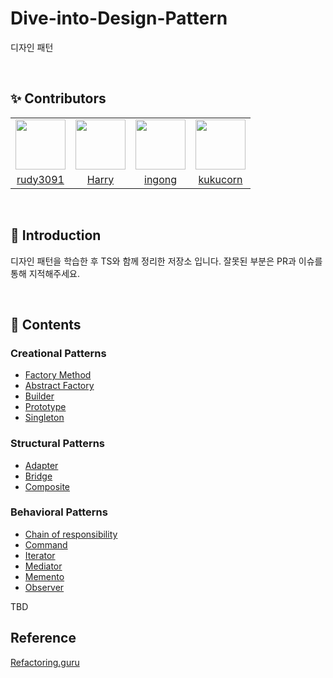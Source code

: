 # Dive-into-Design-Pattern

디자인 패턴

<br/>

## ✨ Contributors

<table>
  <tr>
    <td align="center">
      <img src="https://github.com/rudy3091.png" width="80">
    </td>
    <td align="center">
      <img src="https://github.com/haesoo-y.png" width="80">
    </td>
    <td align="center">
      <img src="https://github.com/ingong.png" width="80">
    </td>
    <td align="center">
      <img src="https://github.com/kukucorn.png" width="80">
    </td>
  </tr>
  <tr>
    <td align="center">
      <a href="https://github.com/rudy3091">rudy3091</a>
    </td>
    <td align="center">
      <a href="https://github.com/haesoo-y">Harry</a>
    </td>
    <td align="center">
      <a href="https://github.com/ingong">ingong</a>
    </td>
    <td align="center">
      <a href="https://github.com/kukucorn">kukucorn</a>
    </td>
  </tr>
</table>

<br/>

## 🌈 Introduction

디자인 패턴을 학습한 후 TS와 함께 정리한 저장소 입니다. 잘못된 부분은 PR과 이슈를 통해 지적해주세요.

<br/>

## 🚀 Contents

### Creational Patterns

- [Factory Method]()
- [Abstract Factory](./creational-patterns/2-abstract-factory.md)
- [Builder](./creational-patterns/3-builder.md)
- [Prototype]()
- [Singleton]()

### Structural Patterns

- [Adapter](./structural-patterns/6-adapter.md)
- [Bridge]()
- [Composite](./structural-patterns/8-composite.md)

### Behavioral Patterns

- [Chain of responsibility](./behavioral-patterns/13-chain-of-responsibility.md)
- [Command]()
- [Iterator]()
- [Mediator]()
- [Memento]()
- [Observer]()

TBD

## Reference

[Refactoring.guru](https://refactoring.guru)
